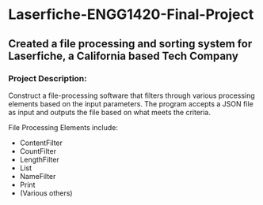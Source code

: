 # Laserfiche-ENGG1420-Final-Project
## Created a file processing and sorting system for Laserfiche, a California based Tech Company
### Project Description:
 Construct a file-processing software that filters through various processing elements based on the input parameters.
 The program accepts a JSON file as input and outputs the file based on what meets the criteria.

 File Processing Elements include:
 - ContentFilter
 - CountFilter
 - LengthFilter
 - List
 - NameFilter
 - Print
 - (Various others)


